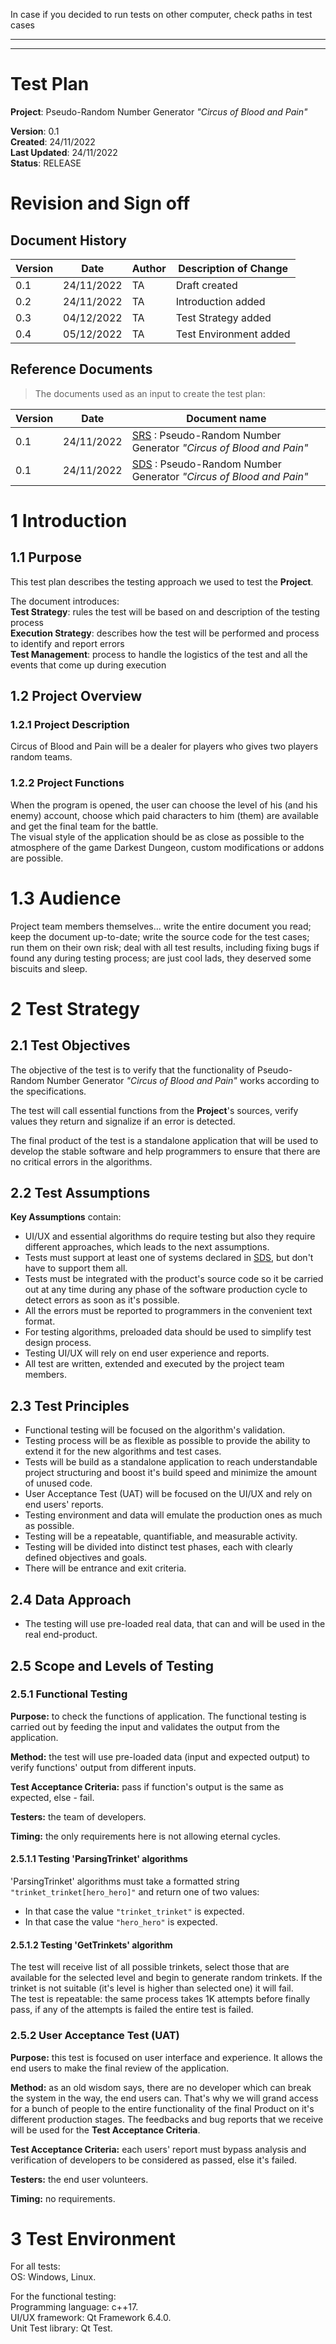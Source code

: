 In case if you decided to run tests on other computer, check paths in test cases

---
---

# Test Plan

**Project**: Pseudo-Random Number Generator _"Circus of Blood and Pain"_

**Version**: 0.1  
**Created**: 24/11/2022  
**Last Updated**: 24/11/2022  
**Status**: RELEASE

# Revision and Sign off

## Document History

| Version | Date       | Author | Description of Change  |
| ------- | ---------- | ------ | ---------------------- |
| 0.1     | 24/11/2022 | TA     | Draft created          |
| 0.2     | 24/11/2022 | TA     | Introduction added     |
| 0.3     | 04/12/2022 | TA     | Test Strategy added    |
| 0.4     | 05/12/2022 | TA     | Test Environment added |

## Reference Documents

> The documents used as an input to create the test plan:

| Version | Date       | Document name                                                                                                       |
| ------- | ---------- | ------------------------------------------------------------------------------------------------------------------- |
| 0.1     | 24/11/2022 | [SRS](https://github.com/raik199x/SDTT/tree/main/SRS) : Pseudo-Random Number Generator _"Circus of Blood and Pain"_ |
| 0.1     | 24/11/2022 | [SDS](https://github.com/raik199x/SDTT/tree/main/SDS) : Pseudo-Random Number Generator _"Circus of Blood and Pain"_ |

# 1 Introduction

## 1.1 Purpose

This test plan describes the testing approach we used to test the **Project**.

The document introduces:  
**Test Strategy**: rules the test will be based on and description of the testing process  
**Execution Strategy**: describes how the test will be performed and process to identify and report errors  
**Test Management**: process to handle the logistics of the test and all the events that come up during execution

## 1.2 Project Overview

### 1.2.1 Project Description

Circus of Blood and Pain will be a dealer for players who gives two players random teams.

### 1.2.2 Project Functions

When the program is opened, the user can choose the level of his (and his enemy) account, choose which paid characters to him (them) are available and get the final team for the battle.  
The visual style of the application should be as close as possible to the atmosphere of the game Darkest Dungeon, custom modifications or addons are possible.

# 1.3 Audience

Project team members themselves...
write the entire document you read;
keep the document up-to-date;
write the source code for the test cases;
run them on their own risk;
deal with all test results, including fixing bugs if found any during testing process;
are just cool lads, they deserved some biscuits and sleep.

# 2 Test Strategy

## 2.1 Test Objectives

The objective of the test is to verify that the functionality of Pseudo-Random Number Generator _"Circus of Blood and Pain"_ works according to the specifications.

The test will call essential functions from the **Project**'s sources, verify values they return and signalize if an error is detected.

The final product of the test is a standalone application that will be used to develop the stable software and help programmers to ensure that there are no critical errors in the algorithms.

## 2.2 Test Assumptions

**Key Assumptions** contain:

* UI/UX and essential algorithms do require testing but also they require different approaches, which leads to the next assumptions.
* Tests must support at least one of systems declared in [SDS](https://github.com/raik199x/SDTT/tree/main/SDS), but don't have to support them all.
* Tests must be integrated with the product's source code so it be carried out at any time during any phase of the software production cycle to detect errors as soon as it's possible.
* All the errors must be reported to programmers in the convenient text format.
* For testing algorithms, preloaded data should be used to simplify test design process.
* Testing UI/UX will rely on end user experience and reports.
* All test are written, extended and executed by the project team members.

## 2.3 Test Principles

* Functional testing will be focused on the algorithm's validation.
* Testing process will be as flexible as possible to provide the ability to extend it for the new algorithms and test cases.
* Tests will be build as a standalone application to reach understandable project structuring and boost it's build speed and minimize the amount of unused code.
* User Acceptance Test (UAT) will be focused on the UI/UX and rely on end users' reports.
* Testing environment and data will emulate the production ones as much as possible.
* Testing will be a repeatable, quantifiable, and measurable activity.
* Testing will be divided into distinct test phases, each with clearly defined objectives and goals.
* There will be entrance and exit criteria. 

## 2.4 Data Approach

* The testing will use pre-loaded real data, that can and will be used in the real end-product.

## 2.5 Scope and Levels of Testing

### 2.5.1 Functional Testing

**Purpose:** to check the functions of application. The functional testing is carried out by feeding the input and validates the output from the application.

**Method:** the test will use pre-loaded data (input and expected output) to verify functions' output from different inputs.

**Test Acceptance Criteria:** pass if function's output is the same as expected, else - fail.

**Testers:** the team of developers.

**Timing:** the only requirements here is not allowing eternal cycles.

#### 2.5.1.1 Testing 'ParsingTrinket' algorithms

'ParsingTrinket' algorithms must take a formatted string `"trinket_trinket[hero_hero]"` and return one of two values:

* In that case the value `"trinket_trinket"` is expected.
* In that case the value `"hero_hero"` is expected.

#### 2.5.1.2 Testing 'GetTrinkets' algorithm

The test will receive list of all possible trinkets, select those  that are available for the selected level and begin to generate random trinkets. If the trinket is not suitable (it's level is higher than selected one) it will fail.   
The test is repeatable: the same process takes 1K attempts before finally pass, if any of the attempts is failed the entire test  is failed.

### 2.5.2 User Acceptance Test (UAT)

**Purpose:** this test is focused on user interface and experience. It allows the end users to make the final review of the application.

**Method:** as an old wisdom says, there are no developer which can break the system in the way, the end users can. That's why we will grand access for a bunch of people to the entire functionality of the final Product on it's different production stages. The feedbacks and bug reports that we receive will be used for the **Test Acceptance Criteria**.

**Test Acceptance Criteria:** each users' report must bypass analysis and verification of developers to be considered as passed, else it's failed.

**Testers:** the end user volunteers.

**Timing:** no requirements.

# 3 Test Environment

For all tests:  
OS: Windows, Linux.

For the functional testing:  
Programming language: c++17.  
UI/UX framework: Qt Framework 6.4.0.  
Unit Test library: Qt Test.